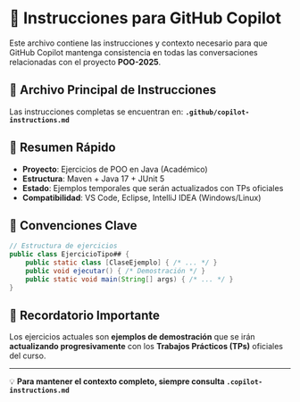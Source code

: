 # 🤖 Instrucciones para GitHub Copilot

Este archivo contiene las instrucciones y contexto necesario para que GitHub Copilot mantenga consistencia en todas las conversaciones relacionadas con el proyecto **POO-2025**.

## 📄 Archivo Principal de Instrucciones

Las instrucciones completas se encuentran en: **`.github/copilot-instructions.md`**

## 🎯 Resumen Rápido

- **Proyecto**: Ejercicios de POO en Java (Académico)
- **Estructura**: Maven + Java 17 + JUnit 5
- **Estado**: Ejemplos temporales que serán actualizados con TPs oficiales
- **Compatibilidad**: VS Code, Eclipse, IntelliJ IDEA (Windows/Linux)

## 📝 Convenciones Clave

```java
// Estructura de ejercicios
public class EjercicioTipo## {
    public static class [ClaseEjemplo] { /* ... */ }
    public void ejecutar() { /* Demostración */ }
    public static void main(String[] args) { /* ... */ }
}
```

## 🔄 Recordatorio Importante

Los ejercicios actuales son **ejemplos de demostración** que se irán **actualizando progresivamente** con los **Trabajos Prácticos (TPs)** oficiales del curso.

---

💡 **Para mantener el contexto completo, siempre consulta `.copilot-instructions.md`**

